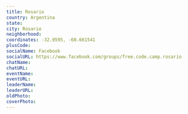```yaml
---
title: Rosario
country: Argentina
state: 
city: Rosario
neighborhood: 
coordinates: -32.9595, -60.661541
plusCode:
socialName: Facebook
socialURL: https://www.facebook.com/groups/free.code.camp.rosario
chatName:
chatURL:
eventName:
eventURL:
leaderName:
leaderURL:
oldPhoto: 
coverPhoto:
---
```

